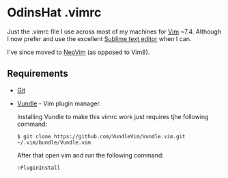 OdinsHat .vimrc
===============
Just the .vimrc file I use across most of my machines for 
[Vim](http://www.vim.org/) ~7.4.
Although I now prefer and use the excellent 
[Sublime text editor](http://www.sublimetext.com/3) when I can.

I've since moved to [NeoVim](https://neovim.io/) (as opposed to Vim8).

Requirements
------------
* [Git](http://git-scm.com/)
* [Vundle](https://github.com/gmarik/Vundle.vim) - Vim plugin manager.

  Installing Vundle to make this vimrc work just requires tjhe following 
  command:

  `$ git clone https://github.com/VundleVim/Vundle.vim.git ~/.vim/bundle/Vundle.vim`
  
  After that open vim and run the following command:
  
  `:PluginInstall`
